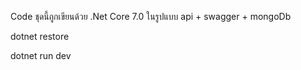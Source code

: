 Code ชุดนี้ถูกเขียนด้วย .Net Core 7.0 ในรูปแบบ api + swagger + mongoDb

dotnet restore

dotnet run dev
